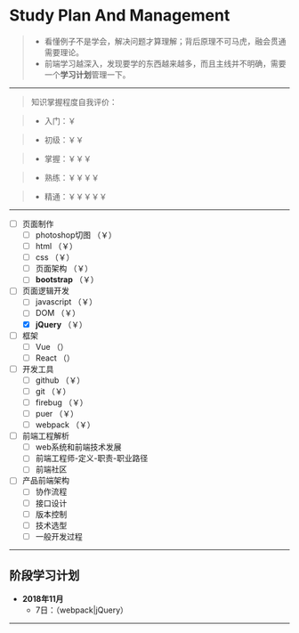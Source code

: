 # Study Plan And Management
>* 看懂例子不是学会，解决问题才算理解；背后原理不可马虎，融会贯通需要理论。
>* 前端学习越深入，发现要学的东西越来越多，而且主线并不明确，需要一个**学习计划**管理一下。

---

> 知识掌握程度自我评价：

>* 入门：￥

>* 初级：￥￥

>* 掌握：￥￥￥

>* 熟练：￥￥￥￥

>* 精通：￥￥￥￥￥

---

- [ ] 页面制作 
	- [ ] photoshop切图 （￥）
	- [ ] html （￥）
	- [ ] css （￥）
	- [ ] 页面架构 （￥）
	- [ ] **bootstrap** （￥）
- [ ] 页面逻辑开发 
	- [ ] javascript （￥）
	- [ ] DOM （￥）
	- [x] **jQuery** （￥）
- [ ] 框架 
  - [ ] Vue （）
  - [ ] React （）
- [ ] 开发工具 
  - [ ] github （￥）
  - [ ] git （￥）
  - [ ] firebug （￥）
  - [ ] puer （￥）
  - [ ] webpack （￥）
- [ ] 前端工程解析
  - [ ] web系统和前端技术发展
  - [ ] 前端工程师-定义-职责-职业路径
  - [ ] 前端社区
- [ ] 产品前端架构
  - [ ] 协作流程
  - [ ] 接口设计
  - [ ] 版本控制
  - [ ] 技术选型
  - [ ] 一般开发过程

---

## 阶段学习计划
* **2018年11月**
  * 7日：（webpack|jQuery）

---